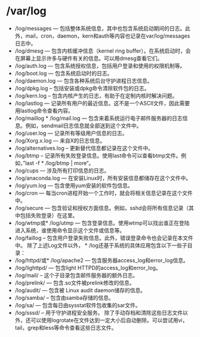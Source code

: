 # /var/log




* /log/messages — 包括整体系统信息，其中也包含系统启动期间的日志。此外，mail，cron，daemon，kern和auth等内容也记录在var/log/messages日志中。
* /log/dmesg — 包含内核缓冲信息（kernel ring buffer）。在系统启动时，会在屏幕上显示许多与硬件有关的信息。可以用dmesg查看它们。
* /log/auth.log — 包含系统授权信息，包括用户登录和使用的权限机制等。
* /log/boot.log — 包含系统启动时的日志。
* /log/daemon.log — 包含各种系统后台守护进程日志信息。
* /log/dpkg.log – 包括安装或dpkg命令清除软件包的日志。
* /log/kern.log – 包含内核产生的日志，有助于在定制内核时解决问题。
* /log/lastlog — 记录所有用户的最近信息。这不是一个ASCII文件，因此需要用lastlog命令查看内容。
* /log/maillog * /log/mail.log — 包含来着系统运行电子邮件服务器的日志信息。例如，sendmail日志信息就全部送到这个文件中。
* /log/user.log — 记录所有等级用户信息的日志。
* /log/Xorg.x.log — 来自X的日志信息。
* /log/alternatives.log – 更新替代信息都记录在这个文件中。
* /log/btmp – 记录所有失败登录信息。使用last命令可以查看btmp文件。例如，”last -f * /log/btmp | more“。
* /log/cups — 涉及所有打印信息的日志。
* /log/anaconda.log — 在安装Linux时，所有安装信息都储存在这个文件中。
* /log/yum.log — 包含使用yum安装的软件包信息。
* /log/cron — 每当cron进程开始一个工作时，就会将相关信息记录在这个文件中。
* /log/secure — 包含验证和授权方面信息。例如，sshd会将所有信息记录（其中包括失败登录）在这里。
* /log/wtmp或* /log/utmp — 包含登录信息。使用wtmp可以找出谁正在登陆进入系统，谁使用命令显示这个文件或信息等。
* /log/faillog – 包含用户登录失败信息。此外，错误登录命令也会记录在本文件中。
  除了上述Log文件以外， * /log还基于系统的具体应用包含以下一些子目录：
* /log/httpd/或* /log/apache2 — 包含服务器access_log和error_log信息。
* /log/lighttpd/ — 包含light HTTPD的access_log和error_log。
* /log/mail/ –  这个子目录包含邮件服务器的额外日志。
* /log/prelink/ — 包含.so文件被prelink修改的信息。
* /log/audit/ — 包含被 Linux audit daemon储存的信息。
* /log/samba/ – 包含由samba存储的信息。
* /log/sa/ — 包含每日由sysstat软件包收集的sar文件。
* /log/sssd/ – 用于守护进程安全服务。
  除了手动存档和清除这些日志文件以外，还可以使用logrotate在文件达到一定大小后自动删除。可以尝试用vi，tail，grep和less等命令查看这些日志文件。
